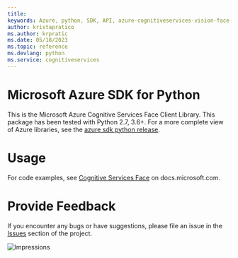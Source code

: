 ```yaml
---
title: 
keywords: Azure, python, SDK, API, azure-cognitiveservices-vision-face, cognitiveservices
author: kristapratico
ms.author: krpratic
ms.date: 05/18/2023
ms.topic: reference
ms.devlang: python
ms.service: cognitiveservices
---
```

# Microsoft Azure SDK for Python

This is the Microsoft Azure Cognitive Services Face Client Library.
This package has been tested with Python 2.7, 3.6+.
For a more complete view of Azure libraries, see the [azure sdk python release](https://aka.ms/azsdk/python/all).


# Usage




For code examples, see [Cognitive Services Face](/python/api/overview/azure/cognitive-services) on docs.microsoft.com.


# Provide Feedback

If you encounter any bugs or have suggestions, please file an issue in the
[Issues](https://github.com/Azure/azure-sdk-for-python/issues)
section of the project. 


![Impressions](https://azure-sdk-impressions.azurewebsites.net/api/impressions/azure-sdk-for-python%2Fazure-cognitiveservices-vision-face%2FREADME.png)

